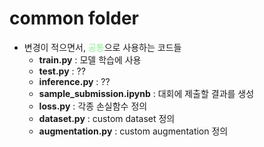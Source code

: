 # common folder
- 변경이 적으면서, <span style='color:lightgreen'>공통</span>으로 사용하는 코드들
    - **train.py** : 모델 학습에 사용<br>
    - **test.py** : ??<br>
    - **inference.py** : ??<br>
    - **sample_submission.ipynb** : 대회에 제출할 결과를 생성<br>
    - **loss.py** : 각종 손실함수 정의<br>
    - **dataset.py** : custom dataset 정의<br>
    - **augmentation.py** : custom augmentation 정의<br>